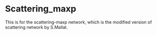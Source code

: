 # Scattering_maxp


This is for the scattering-maxp network, which is the modified version of scattering network by S.Mallat.
